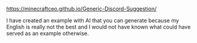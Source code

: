 https://minecraftceo.github.io/Generic-Discord-Suggestion/


I have created an example with AI that you can generate because my English is really not the best and I would not have known what could have served as an example otherwise.
